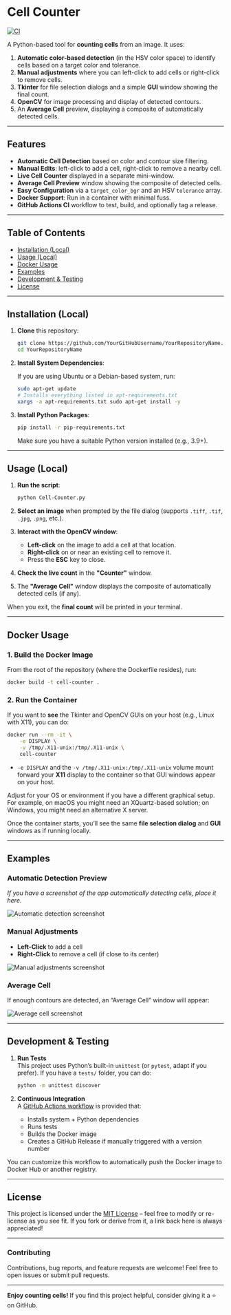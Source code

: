 # Cell Counter

[![CI](https://img.shields.io/github/actions/workflow/status/YourGitHubUsername/YourRepositoryName/ci.yaml?branch=main&style=flat-square)](https://github.com/YourGitHubUsername/YourRepositoryName/actions)

A Python-based tool for **counting cells** from an image. It uses:

1. **Automatic color-based detection** (in the HSV color space) to identify cells based on a target color and tolerance.  
2. **Manual adjustments** where you can left-click to add cells or right-click to remove cells.  
3. **Tkinter** for file selection dialogs and a simple **GUI** window showing the final count.  
4. **OpenCV** for image processing and display of detected contours.  
5. An **Average Cell** preview, displaying a composite of automatically detected cells.

---

## Features

- **Automatic Cell Detection** based on color and contour size filtering.  
- **Manual Edits**: left-click to add a cell, right-click to remove a nearby cell.  
- **Live Cell Counter** displayed in a separate mini-window.  
- **Average Cell Preview** window showing the composite of detected cells.  
- **Easy Configuration** via a `target_color_bgr` and an HSV `tolerance` array.  
- **Docker Support**: Run in a container with minimal fuss.  
- **GitHub Actions CI** workflow to test, build, and optionally tag a release.

---

## Table of Contents

- [Installation (Local)](#installation-local)
- [Usage (Local)](#usage-local)
- [Docker Usage](#docker-usage)
- [Examples](#examples)
- [Development & Testing](#development--testing)
- [License](#license)

---

## Installation (Local)

1. **Clone** this repository:
   ```bash
   git clone https://github.com/YourGitHubUsername/YourRepositoryName.git
   cd YourRepositoryName
   ```

2. **Install System Dependencies**:

   If you are using Ubuntu or a Debian-based system, run:
   ```bash
   sudo apt-get update
   # Installs everything listed in apt-requirements.txt
   xargs -a apt-requirements.txt sudo apt-get install -y
   ```

3. **Install Python Packages**:

   ```bash
   pip install -r pip-requirements.txt
   ```
   Make sure you have a suitable Python version installed (e.g., 3.9+).

---

## Usage (Local)

1. **Run the script**:
   ```bash
   python Cell-Counter.py
   ```

2. **Select an image** when prompted by the file dialog (supports `.tiff`, `.tif`, `.jpg`, `.png`, etc.).

3. **Interact with the OpenCV window**:
   - **Left-click** on the image to add a cell at that location.
   - **Right-click** on or near an existing cell to remove it.
   - Press the **ESC** key to close.

4. **Check the live count** in the **"Counter"** window.  
5. The **"Average Cell"** window displays the composite of automatically detected cells (if any).  

When you exit, the **final count** will be printed in your terminal.

---

## Docker Usage

### 1. Build the Docker Image

From the root of the repository (where the Dockerfile resides), run:
```bash
docker build -t cell-counter .
```

### 2. Run the Container

If you want to **see** the Tkinter and OpenCV GUIs on your host (e.g., Linux with X11), you can do:
```bash
docker run --rm -it \
    -e DISPLAY \
    -v /tmp/.X11-unix:/tmp/.X11-unix \
    cell-counter
```
- `-e DISPLAY` and the `-v /tmp/.X11-unix:/tmp/.X11-unix` volume mount forward your **X11** display to the container so that GUI windows appear on your host.

Adjust for your OS or environment if you have a different graphical setup. For example, on macOS you might need an XQuartz-based solution; on Windows, you might need an alternative X server.

Once the container starts, you’ll see the same **file selection dialog** and **GUI** windows as if running locally.

---

## Examples

### Automatic Detection Preview

*If you have a screenshot of the app automatically detecting cells, place it here.*

![Automatic detection screenshot](docs/automatic_detection.png)

### Manual Adjustments

- **Left-Click** to add a cell  
- **Right-Click** to remove a cell (if close to its center)

![Manual adjustments screenshot](docs/manual_edit.png)

### Average Cell

If enough contours are detected, an “Average Cell” window will appear:

![Average cell screenshot](docs/average_cell.png)

---

## Development & Testing

1. **Run Tests**  
   This project uses Python’s built-in `unittest` (or `pytest`, adapt if you prefer). If you have a `tests/` folder, you can do:
   ```bash
   python -m unittest discover
   ```
   
2. **Continuous Integration**  
   A [GitHub Actions workflow](.github/workflows/ci.yaml) is provided that:  
   - Installs system + Python dependencies  
   - Runs tests  
   - Builds the Docker image  
   - Creates a GitHub Release if manually triggered with a version number  

You can customize this workflow to automatically push the Docker image to Docker Hub or another registry.

---

## License

This project is licensed under the [MIT License](LICENSE) – feel free to modify or re-license as you see fit. If you fork or derive from it, a link back here is always appreciated!

---

### Contributing

Contributions, bug reports, and feature requests are welcome! Feel free to open issues or submit pull requests.

---

**Enjoy counting cells!** If you find this project helpful, consider giving it a ⭐ on GitHub.
